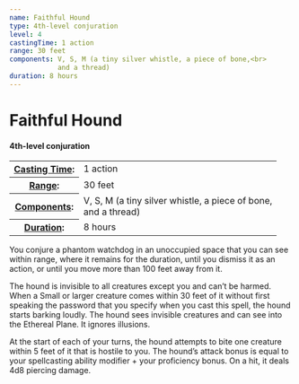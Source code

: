 ```yaml
---
name: Faithful Hound
type: 4th-level conjuration
level: 4
castingTime: 1 action
range: 30 feet
components: V, S, M (a tiny silver whistle, a piece of bone,<br>
			and a thread)
duration: 8 hours
---
```


Faithful Hound
==============

#### 4th-level conjuration

<table cellspacing="0" class="statBlock"><tbody><tr><th><a href="/srd/spellcasting/castingASpell.htm#castingtime">Casting Time</a>:</th><td>1 action</td></tr><tr><th><a href="//srd/spellcasting/castingASpell.htm#range">Range</a>:</th><td>30 feet</td></tr><tr><th><a href="//srd/spellcasting/castingASpell.htm#components">Components</a>:</th><td>V, S, M (a tiny silver whistle, a piece of bone,<br>and a thread)</td></tr><tr><th><a href="/srd/spellcasting/castingASpell.htm#duration">Duration</a>:</th><td>8 hours</td></tr></tbody></table>

You conjure a phantom watchdog in an unoccupied space that you can see within range, where it remains for the duration, until you dismiss it as an action, or until you move more than 100 feet away from it.

The hound is invisible to all creatures except you and can’t be harmed. When a Small or larger creature comes within 30 feet of it without first speaking the password that you specify when you cast this spell, the hound starts barking loudly. The hound sees invisible creatures and can see into the Ethereal Plane. It ignores illusions.

At the start of each of your turns, the hound attempts to bite one creature within 5 feet of it that is hostile to you. The hound’s attack bonus is equal to your spellcasting ability modifier + your proficiency bonus. On a hit, it deals 4d8 piercing damage.